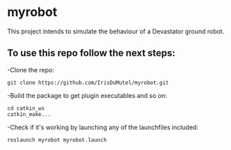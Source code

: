 # myrobot
This project intends to simulate the behaviour of a Devastator ground robot.

## To use this repo follow the next steps:

-Clone the repo:
    
    git clone https://github.com/IrisDuMutel/myrobot.git
    
    
-Build the package to  get plugin executables and so on:

    
    cd catkin_ws
    catkin_make...
    
    
-Check if it's working by launching any of the launchfiles included:

    
    roslaunch myrobot myrobot.launch
    


    

